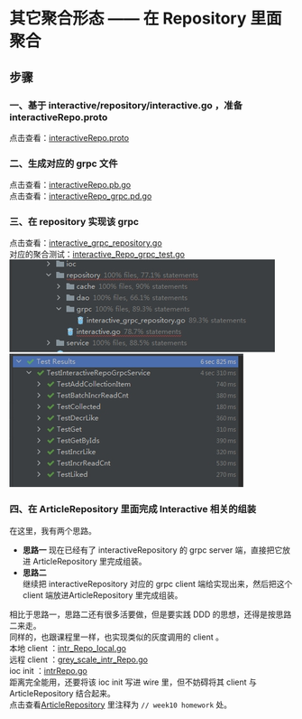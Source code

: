 # 其它聚合形态 —— 在 Repository 里面聚合

## 步骤
### 一、基于 interactive/repository/interactive.go ，准备 interactiveRepo.proto
 点击查看：[interactiveRepo.proto](https://github.com/Gnoloayoul/JGEBCamp/blob/main/webook/api/proto/intrRepo/v1/interactiveRepo.proto)
 
### 二、生成对应的 grpc 文件
点击查看：[interactiveRepo.pb.go](https://github.com/Gnoloayoul/JGEBCamp/blob/main/webook/api/proto/gen/intrRepo/v1/interactiveRepo.pb.go)  
点击查看：[interactiveRepo_grpc.pd.go](https://github.com/Gnoloayoul/JGEBCamp/blob/main/webook/api/proto/gen/intrRepo/v1/interactiveRepo_grpc.pb.go)   

### 三、在 repository 实现该 grpc  
点击查看：[interactive_grpc_repository.go](https://github.com/Gnoloayoul/JGEBCamp/blob/main/webook/interactive/repository/grpc/interactive_grpc_repository.go)  
对应的聚合测试：[interactive_Repo_grpc_test.go](https://github.com/Gnoloayoul/JGEBCamp/blob/main/webook/interactive/integration/interactive_Repo_grpc_test.go)    
![结果1](./pic/intr_repo_grpc的聚合测试结果1.png)
![结果2](./pic/intr_repo_grpc的聚合测试结果2.png)

### 四、在 ArticleRepository 里面完成 Interactive 相关的组装
在这里，我有两个思路。  
- **思路一**
现在已经有了 interactiveRepository 的 grpc server 端，直接把它放进 ArticleRepository 里完成组装。  
- **思路二**   
继续把 interactiveRepository 对应的 grpc client 端给实现出来，然后把这个 client 端放进ArticleRepository 里完成组装。     

相比于思路一，思路二还有很多活要做，但是要实践 DDD 的思想，还得是按思路二来走。     
同样的，也跟课程里一样，也实现类似的灰度调用的 client 。     
本地 client ：[intr_Repo_local.go](https://github.com/Gnoloayoul/JGEBCamp/blob/main/webook/interactive/repository/grpc/client/intr_Repo_local.go)   
远程 client ：[grey_scale_intr_Repo.go](https://github.com/Gnoloayoul/JGEBCamp/blob/main/webook/interactive/repository/grpc/client/grey_scale_intr_Repo.go)   
ioc init ：[intrRepo.go](https://github.com/Gnoloayoul/JGEBCamp/blob/main/webook/ioc/intrRepo.go)   
距离完全能用，还要将该 ioc init 写进 wire 里，但不妨碍将其 client 与 ArticleRepository 结合起来。     
点击查看[ArticleRepository](https://github.com/Gnoloayoul/JGEBCamp/blob/main/webook/internal/repository/article/article.go) 里注释为 `// week10 homework` 处。

